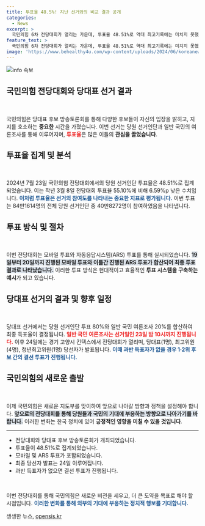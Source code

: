 ```yaml
---
title: 투표율 48.5%! 지난 선거와의 비교 결과 공개
categories:
  - News
excerpt: >
  국민의힘 6차 전당대회가 열리는 가운데, 투표율 48.51%로 역대 최고기록에는 미치지 못했지만, 당대표 후보들의 치열한 경쟁이 예고되고 있다. 과반이 없으면 결선투표로 갈려는 상황, 누가 최종 당권을 쥐게 될까?
feature_text: >
  국민의힘 6차 전당대회가 열리는 가운데, 투표율 48.51%로 역대 최고기록에는 미치지 못했지만, 당대표 후보들의 치열한 경쟁이 예고되고 있다. 과반이 없으면 결선투표로 갈려는 상황, 누가 최종 당권을 쥐게 될까?
image: 'https://www.behealthy4u.com/wp-content/uploads/2024/06/koreanews.jpg'
---
```


<p><img src="https://www.behealthy4u.com/wp-content/uploads/2024/06/koreanews.jpg" alt="info 속보" /></p>

<h2 data-ke-size="size26">국민의힘 전당대회와 당대표 선거 결과</h2>

<p data-ke-size="size16">&nbsp;</p>

<p>국민의힘은 당대표 후보 방송토론회를 통해 다양한 후보들이 자신의 입장을 밝히고, 지지를 호소하는 <strong>중요한</strong> 시간을 가졌습니다. 이번 선거는 당원 선거인단과 일반 국민의 여론조사를 통해 이루어지며, <b><span style="color: #ee2323;">투표율</span></b>은 많은 이들의 <strong>관심을 끌었습니다</strong>. </p>

<h2 data-ke-size="size26">투표율 집계 및 분석</h2>

<p data-ke-size="size16">&nbsp;</p>

<p>2024년 7월 23일 국민의힘 전당대회에서의 당원 선거인단 투표율은 48.51%로 집계되었습니다. 이는 작년 3월 8일 전당대회 투표율 55.10%에 비해 6.59%p 낮은 수치입니다. <b><span style="color: #1a5490;">이처럼 투표율은 선거의 참여도를 나타내는 중요한 지표로 평가됩니다.</span></b> 이번 투표는 84만1614명의 전체 당원 선거인단 중 40만8272명이 참여하였음을 나타냅니다. </p>

<h2 data-ke-size="size26">투표 방식 및 절차</h2>

<p data-ke-size="size16">&nbsp;</p>

<p>이번 전당대회는 모바일 투표와 자동응답시스템(ARS) 투표를 통해 실시되었습니다. <b><span style="background-color: #21538527;">19일부터 20일까지 진행된 모바일 투표와 이틀간 진행된 ARS 투표가 합산되어 최종 투표 결과로 나타났습니다.</span></b> 이러한 투표 방식은 현대적이고 효율적인 <strong>투표 시스템을 구축하는 예시</strong>가 되고 있습니다.</p>

<h2 data-ke-size="size26">당대표 선거의 결과 및 향후 일정</h2>

<p data-ke-size="size16">&nbsp;</p>

<p>당대표 선거에서는 당원 선거인단 투표 80%와 일반 국민 여론조사 20%를 합산하여 최종 득표율이 결정됩니다. <b><span style="color: #ee2323;">일반 국민 여론조사는 선거일인 23일 밤 10시까지 진행됩니다.</span></b>  이후 24일에는 경기 고양시 킨텍스에서 전당대회가 열리며, 당대표(1명), 최고위원(4명), 청년최고위원(1명) 당선자가 발표됩니다. <b><span style="color: #1a5490;">이때 과반 득표자가 없을 경우 1·2위 후보 간의 결선 투표가 진행됩니다.</span></b></p>

<h2 data-ke-size="size26">국민의힘의 새로운 출발</h2>

<p data-ke-size="size16">&nbsp;</p>

<p>이제 국민의힘은 새로운 지도부를 맞이하여 앞으로 나아갈 방향과 정책을 설정해야 합니다. <b><span style="background-color: #21538527;">앞으로의 전당대회를 통해 당원들과 국민의 기대에 부응하는 방향으로 나아가기를 바랍니다.</span></b> 이러한 변화는 한국 정치에 있어 <strong>긍정적인 영향을 미칠 수 있을 것입니다</strong>. </p>

<hr>

<ul>
    <li>전당대회와 당대표 후보 방송토론회가 개최되었습니다.</li>
    <li>투표율이 48.51%로 집계되었습니다.</li>
    <li>모바일 및 ARS 투표가 포함되었습니다.</li>
    <li>최종 당선자 발표는 24일 이루어집니다.</li>
    <li>과반 득표자가 없으면 결선 투표가 진행됩니다.</li>
</ul>

<p data-ke-size="size16">&nbsp;</p> 

<p>이번 전당대회를 통해 국민의힘은 새로운 비전을 세우고, 더 큰 도약을 목표로 해야 할 시점입니다. <b><span style="color: #1a5490;">이러한 변화를 통해 외부의 기대에 부응하는 정치적 행보를 기대합니다.</span></b></p>
생생한 뉴스, <a href="https://opensis.kr" rel="dofollow">opensis.kr</a>


